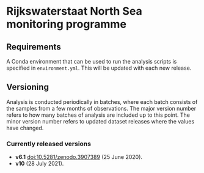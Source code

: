 # Rijkswaterstaat North Sea monitoring programme

## Requirements

A Conda environment that can be used to run the analysis scripts is specified in `environment.yml`.  This will be updated with each new release.

## Versioning

Analysis is conducted periodically in batches, where each batch consists of the samples from a few months of observations.  The major version number refers to how many batches of analysis are included up to this point.  The minor version number refers to updated dataset releases where the values have changed.

### Currently released versions

  * **v6.1** [doi:10.5281/zenodo.3907389](https://doi.org/10.5281/zenodo.3907389) (25 June 2020).
  * **v10** (28 July 2021).
